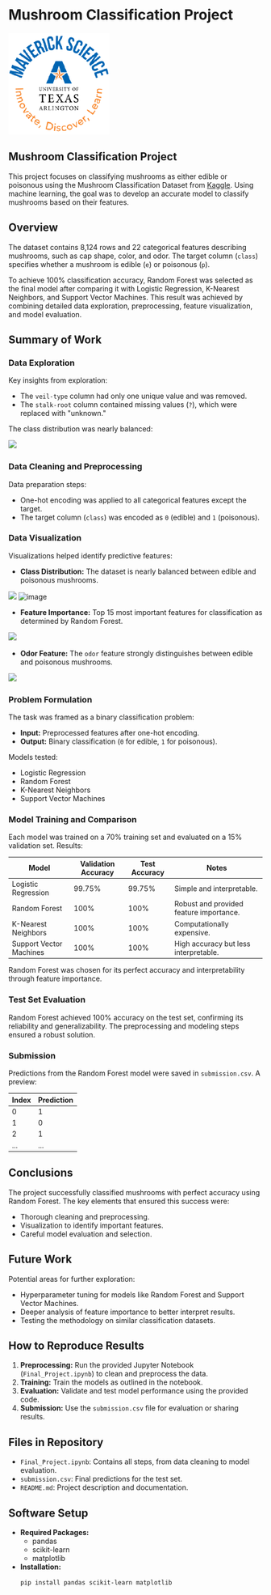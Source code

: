 # Mushroom Classification Project

![](UTA-DataScience-Logo.png)

## Mushroom Classification Project

This project focuses on classifying mushrooms as either edible or poisonous using the Mushroom Classification Dataset from [Kaggle](https://www.kaggle.com/datasets/uciml/mushroom-classification). Using machine learning, the goal was to develop an accurate model to classify mushrooms based on their features.

## Overview

The dataset contains 8,124 rows and 22 categorical features describing mushrooms, such as cap shape, color, and odor. The target column (`class`) specifies whether a mushroom is edible (`e`) or poisonous (`p`).

To achieve 100% classification accuracy, Random Forest was selected as the final model after comparing it with Logistic Regression, K-Nearest Neighbors, and Support Vector Machines. This result was achieved by combining detailed data exploration, preprocessing, feature visualization, and model evaluation.

## Summary of Work

### Data Exploration

Key insights from exploration:
- The `veil-type` column had only one unique value and was removed.
- The `stalk-root` column contained missing values (`?`), which were replaced with "unknown."

The class distribution was nearly balanced:

![](visualizations/class_distribution.png)

### Data Cleaning and Preprocessing

Data preparation steps:
- One-hot encoding was applied to all categorical features except the target.
- The target column (`class`) was encoded as `0` (edible) and `1` (poisonous).

### Data Visualization

Visualizations helped identify predictive features:

- **Class Distribution:** The dataset is nearly balanced between edible and poisonous mushrooms.

![](visualizations/class_distribution.png) ![image](https://github.com/user-attachments/assets/e3491a74-2994-4970-b0c7-1a82df902d59)


- **Feature Importance:** Top 15 most important features for classification as determined by Random Forest.

![](visualizations/feature_importance.png)

- **Odor Feature:** The `odor` feature strongly distinguishes between edible and poisonous mushrooms.

![](visualizations/odor_histogram.png)

### Problem Formulation

The task was framed as a binary classification problem:
- **Input:** Preprocessed features after one-hot encoding.
- **Output:** Binary classification (`0` for edible, `1` for poisonous).

Models tested:
- Logistic Regression
- Random Forest
- K-Nearest Neighbors
- Support Vector Machines

### Model Training and Comparison

Each model was trained on a 70% training set and evaluated on a 15% validation set. Results:

| Model                  | Validation Accuracy | Test Accuracy | Notes                                   |
|------------------------|---------------------|---------------|-----------------------------------------|
| Logistic Regression    | 99.75%             | 99.75%        | Simple and interpretable.               |
| Random Forest          | 100%               | 100%          | Robust and provided feature importance. |
| K-Nearest Neighbors    | 100%               | 100%          | Computationally expensive.              |
| Support Vector Machines| 100%               | 100%          | High accuracy but less interpretable.   |

Random Forest was chosen for its perfect accuracy and interpretability through feature importance.

### Test Set Evaluation

Random Forest achieved 100% accuracy on the test set, confirming its reliability and generalizability. The preprocessing and modeling steps ensured a robust solution.

### Submission

Predictions from the Random Forest model were saved in `submission.csv`. A preview:

| Index | Prediction |
|-------|------------|
| 0     | 1          |
| 1     | 0          |
| 2     | 1          |
| ...   | ...        |

## Conclusions

The project successfully classified mushrooms with perfect accuracy using Random Forest. The key elements that ensured this success were:
- Thorough cleaning and preprocessing.
- Visualization to identify important features.
- Careful model evaluation and selection.

## Future Work

Potential areas for further exploration:
- Hyperparameter tuning for models like Random Forest and Support Vector Machines.
- Deeper analysis of feature importance to better interpret results.
- Testing the methodology on similar classification datasets.

## How to Reproduce Results

1. **Preprocessing:** Run the provided Jupyter Notebook (`Final_Project.ipynb`) to clean and preprocess the data.
2. **Training:** Train the models as outlined in the notebook.
3. **Evaluation:** Validate and test model performance using the provided code.
4. **Submission:** Use the `submission.csv` file for evaluation or sharing results.

## Files in Repository

- `Final_Project.ipynb`: Contains all steps, from data cleaning to model evaluation.
- `submission.csv`: Final predictions for the test set.
- `README.md`: Project description and documentation.

## Software Setup

- **Required Packages:**
  - pandas
  - scikit-learn
  - matplotlib
- **Installation:**
  ```bash
  pip install pandas scikit-learn matplotlib

